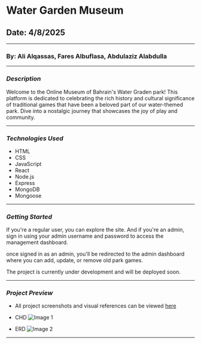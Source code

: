 # Water Garden Museum

## Date: 4/8/2025

---

### By: Ali Alqassas, Fares Albuflasa, Abdulaziz Alabdulla


---

### **_Description_**

Welcome to the Online Museum of Bahrain's Water Graden park! This platform is dedicated to celebrating the rich history and cultural significance of traditional games that have been a beloved part of our water-themed park. Dive into a nostalgic journey that showcases the joy of play and community.

---

### **_Technologies Used_**

- HTML
- CSS
- JavaScript
- React
- Node.js
- Express
- MongoDB
- Mongoose

---

### **_Getting Started_**

If you're a regular user, you can explore the site. And if you're an admin, sign in using your admin username and password to access the management dashboard.

once signed in as an admin, you'll be redirected to the admin dashboard where you can add, update, or remove old park games.

The project is currently under development and will be deployed soon.

---

### **_Project Preview_**

- All project screenshots and visual references can be viewed [here](https://drive.google.com/drive/folders/1Eo5tPdrskJhHrveweG-Kt94Vrfn8RMvJ?usp=drive_link)

- CHD ![Image 1](https://i.imgur.com/mrBBTXq.png)

- ERD ![Image 2](https://i.imgur.com/guRo0S0.png)

---





